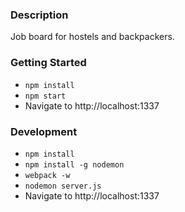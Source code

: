 ### Description
Job board for hostels and backpackers.

### Getting Started
* `npm install`
* `npm start`
* Navigate to http://localhost:1337

### Development
* `npm install`
* `npm install -g nodemon`
* `webpack -w`
* `nodemon server.js`
* Navigate to http://localhost:1337